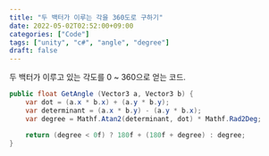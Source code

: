 ```yaml
---
title: "두 백터가 이루는 각을 360도로 구하기"
date: 2022-05-02T02:52:00+09:00
categories: ["Code"]
tags: ["unity", "c#", "angle", "degree"]
draft: false
---
```


두 백터가 이루고 있는 각도를 0 ~ 360으로 얻는 코드.

```c# {linenos=table}
public float GetAngle (Vector3 a, Vector3 b) {
    var dot = (a.x * b.x) + (a.y * b.y);
    var determinant = (a.x * b.y) - (a.y * b.x);
    var degree = Mathf.Atan2(determinant, dot) * Mathf.Rad2Deg;

    return (degree < 0f) ? 180f + (180f + degree) : degree;
}
```

